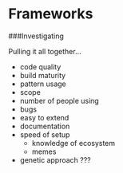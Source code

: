 Frameworks
==========

###Investigating

Pulling it all together...

* code quality
* build maturity
* pattern usage
* scope
* number of people using
* bugs
* easy to extend
* documentation
* speed of setup
  * knowledge of ecosystem
  * memes
* genetic approach ???
